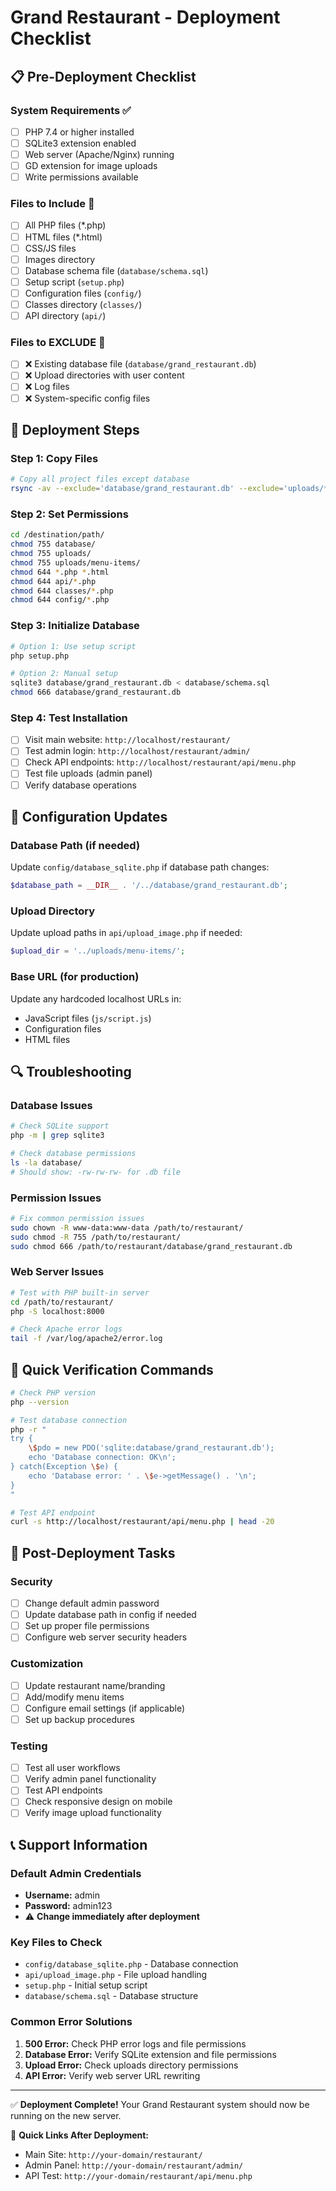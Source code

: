 # Grand Restaurant - Deployment Checklist

## 📋 Pre-Deployment Checklist

### System Requirements ✅
- [ ] PHP 7.4 or higher installed
- [ ] SQLite3 extension enabled
- [ ] Web server (Apache/Nginx) running
- [ ] GD extension for image uploads
- [ ] Write permissions available

### Files to Include 📁
- [ ] All PHP files (*.php)
- [ ] HTML files (*.html)
- [ ] CSS/JS files
- [ ] Images directory
- [ ] Database schema file (`database/schema.sql`)
- [ ] Setup script (`setup.php`)
- [ ] Configuration files (`config/`)
- [ ] Classes directory (`classes/`)
- [ ] API directory (`api/`)

### Files to EXCLUDE 🚫
- [ ] ❌ Existing database file (`database/grand_restaurant.db`)
- [ ] ❌ Upload directories with user content
- [ ] ❌ Log files
- [ ] ❌ System-specific config files

## 🚀 Deployment Steps

### Step 1: Copy Files
```bash
# Copy all project files except database
rsync -av --exclude='database/grand_restaurant.db' --exclude='uploads/*' /source/path/ /destination/path/
```

### Step 2: Set Permissions
```bash
cd /destination/path/
chmod 755 database/
chmod 755 uploads/
chmod 755 uploads/menu-items/
chmod 644 *.php *.html
chmod 644 api/*.php
chmod 644 classes/*.php
chmod 644 config/*.php
```

### Step 3: Initialize Database
```bash
# Option 1: Use setup script
php setup.php

# Option 2: Manual setup
sqlite3 database/grand_restaurant.db < database/schema.sql
chmod 666 database/grand_restaurant.db
```

### Step 4: Test Installation
- [ ] Visit main website: `http://localhost/restaurant/`
- [ ] Test admin login: `http://localhost/restaurant/admin/`
- [ ] Check API endpoints: `http://localhost/restaurant/api/menu.php`
- [ ] Test file uploads (admin panel)
- [ ] Verify database operations

## 🔧 Configuration Updates

### Database Path (if needed)
Update `config/database_sqlite.php` if database path changes:
```php
$database_path = __DIR__ . '/../database/grand_restaurant.db';
```

### Upload Directory
Update upload paths in `api/upload_image.php` if needed:
```php
$upload_dir = '../uploads/menu-items/';
```

### Base URL (for production)
Update any hardcoded localhost URLs in:
- JavaScript files (`js/script.js`)
- Configuration files
- HTML files

## 🔍 Troubleshooting

### Database Issues
```bash
# Check SQLite support
php -m | grep sqlite3

# Check database permissions
ls -la database/
# Should show: -rw-rw-rw- for .db file
```

### Permission Issues
```bash
# Fix common permission issues
sudo chown -R www-data:www-data /path/to/restaurant/
sudo chmod -R 755 /path/to/restaurant/
sudo chmod 666 /path/to/restaurant/database/grand_restaurant.db
```

### Web Server Issues
```bash
# Test with PHP built-in server
cd /path/to/restaurant/
php -S localhost:8000

# Check Apache error logs
tail -f /var/log/apache2/error.log
```

## 📱 Quick Verification Commands

```bash
# Check PHP version
php --version

# Test database connection
php -r "
try {
    \$pdo = new PDO('sqlite:database/grand_restaurant.db');
    echo 'Database connection: OK\n';
} catch(Exception \$e) {
    echo 'Database error: ' . \$e->getMessage() . '\n';
}
"

# Test API endpoint
curl -s http://localhost/restaurant/api/menu.php | head -20
```

## 🎯 Post-Deployment Tasks

### Security
- [ ] Change default admin password
- [ ] Update database path in config if needed
- [ ] Set up proper file permissions
- [ ] Configure web server security headers

### Customization
- [ ] Update restaurant name/branding
- [ ] Add/modify menu items
- [ ] Configure email settings (if applicable)
- [ ] Set up backup procedures

### Testing
- [ ] Test all user workflows
- [ ] Verify admin panel functionality
- [ ] Test API endpoints
- [ ] Check responsive design on mobile
- [ ] Verify image upload functionality

## 📞 Support Information

### Default Admin Credentials
- **Username:** admin
- **Password:** admin123
- ⚠️ **Change immediately after deployment**

### Key Files to Check
- `config/database_sqlite.php` - Database connection
- `api/upload_image.php` - File upload handling
- `setup.php` - Initial setup script
- `database/schema.sql` - Database structure

### Common Error Solutions
1. **500 Error:** Check PHP error logs and file permissions
2. **Database Error:** Verify SQLite extension and file permissions
3. **Upload Error:** Check uploads directory permissions
4. **API Error:** Verify web server URL rewriting

---

✅ **Deployment Complete!** Your Grand Restaurant system should now be running on the new server.

🔗 **Quick Links After Deployment:**
- Main Site: `http://your-domain/restaurant/`
- Admin Panel: `http://your-domain/restaurant/admin/`
- API Test: `http://your-domain/restaurant/api/menu.php`
